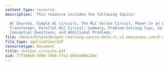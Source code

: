 ```yaml
---
content_type: resource
description: 'This resource includes the following topics:

  AC Sources, Simple AC circuits, The RLC Series Circuit, Power in an AC circuit,
  Transformer, Parallel RLC Circuit, Summary, Problem-Solving Tips, Solved Problems,
  Conceptual Questions, and Additional Problems.'
file: /media/https%3A/open-learning-course-data-rc.s3.amazonaws.com/8-02t-electricity-and-magnetism-spring-2005/77f396b6d9907db677e2b94da90613be_cha12ac_circuits.pdf
file_type: application/pdf
resourcetype: Document
title: cha12ac_circuits.pdf
uid: 77f396b6-d990-7db6-77e2-b94da90613be
---
```

